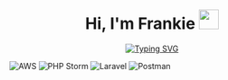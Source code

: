 <h1 align="center">
	Hi, I'm Frankie <img src="https://media.giphy.com/media/hvRJCLFzcasrR4ia7z/giphy.gif" width="35">
</h1>

<p align="center">
	<a href="https://github.com/Frankie813">
		<a href="https://git.io/typing-svg"><img src="https://readme-typing-svg.herokuapp.com?font=Fira+Code&size=25&pause=1000&color=0DF7A6&center=true&vCenter=true&random=true&width=435&lines=web+developer;opportunity+seeker;cyclist;full+stack+developer;self+taught+programmer" alt="Typing SVG" /></a>
	</a>
</p>

![AWS](https://img.shields.io/badge/AWS-orange?logo=amazonwebservices&color=232F3E)
![PHP Storm](https://img.shields.io/badge/PHP_Storm-purple?logo=phpstorm&color=000000)
![Laravel](https://img.shields.io/badge/Laravel-red?logo=laravel&color=FF2D20&logoColor=white)
![Postman](https://img.shields.io/badge/Postman-orange?logo=postman&color=FF6C37)

<!--
**Frankie813/Frankie813** is a ✨ _special_ ✨ repository because its `README.md` (this file) appears on your GitHub profile.

Here are some ideas to get you started:

- 🔭 I’m currently working on ...
- 🌱 I’m currently learning ...
- 👯 I’m looking to collaborate on ...
- 🤔 I’m looking for help with ...
- 💬 Ask me about ...
- 📫 How to reach me: ...
- 😄 Pronouns: ...
- ⚡ Fun fact: ...
-->
